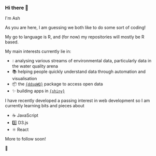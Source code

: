 ### Hi there 👋

I'm Ash

As you are here, I am guessing we both like to do some sort of coding!

My go to language is R, and (for now) my repositories will mostly be R based.

My main interests currently lie in:
 + 💧 analysing various streams of environmental data, particularly data in the water quality arena
 + 📚 helping people quickly understand data through automation and visualisation  
 + 📦 the [`{ddspWQ}`](https://github.com/a-jone5/ddspWQ) package to access open data
 + ✨ building apps in [`{shiny}`](https://shiny.rstudio.com/)

I have recently developed a passing interest in web development so I am currently learning bits and pieces about
 + ☕ JavaScript
 + 3️⃣ D3.js
 + ⚛️ React

More to follow soon!

👋

<!--
**a-jone5/a-jone5** is a ✨ _special_ ✨ repository because its `README.md` (this file) appears on your GitHub profile.

Here are some ideas to get you started:

- 🔭 I’m currently working on ...
- 🌱 I’m currently learning ...
- 👯 I’m looking to collaborate on ...
- 🤔 I’m looking for help with ...
- 💬 Ask me about ...
- 📫 How to reach me: ...
- 😄 Pronouns: ...
- ⚡ Fun fact: ...
-->
